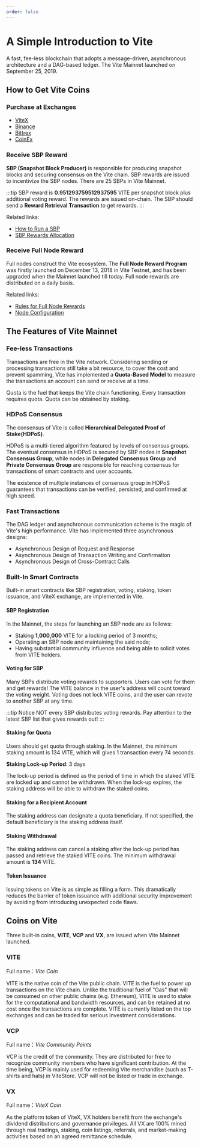 ```yaml
---
order: false
---
```


# A Simple Introduction to Vite

A fast, fee-less blockchain that adopts a message-driven, asynchronous architecture and a DAG-based ledger. The Vite Mainnet launched on September 25, 2019. 

## How to Get Vite Coins

### Purchase at Exchanges

* [ViteX][vitex]
* [Binance][binance]
* [Bittrex][bittrex]
* [CoinEx][coinex]

### Receive SBP Reward

**SBP (Snapshot Block Producer)** is responsible for producing snapshot blocks and securing consensus on the Vite chain. SBP rewards are issued to incentivize the SBP nodes. There are 25 SBPs in Vite Mainnet.

:::tip
SBP reward is **0.951293759512937595** VITE per snapshot block plus additional voting reward. The rewards are issued on-chain. The SBP should send a **Reward Retrieval Transaction** to get rewards.
:::

Related links:

* [How to Run a SBP][sbp-manage]
* [SBP Rewards Allocation][sbp-reward]

### Receive Full Node Reward

Full nodes construct the Vite ecosystem. The **Full Node Reward Program** was firstly launched on December 13, 2018 in Vite Testnet, and has been upgraded when the Mainnet launched till today. Full node rewards are distributed on a daily basis.

Related links:

* [Rules for Full Node Rewards][fullnode-reward]
* [Node Configuration](./tutorial/node/install.md#full-node-reward)

## The Features of Vite Mainnet

### Fee-less Transactions

Transactions are free in the Vite network. Considering sending or processing transactions still take a bit resource, to cover the cost and prevent spamming, Vite has implemented a **Quota-Based Model** to measure the transactions an account can send or receive at a time. 

Quota is the fuel that keeps the Vite chain functioning. Every transaction requires quota. Quota can be obtained by staking.

### HDPoS Consensus

The consensus of Vite is called **Hierarchical Delegated Proof of Stake(HDPoS)**. 

HDPoS is a multi-tiered algorithm featured by levels of consensus groups. The eventual consensus in HDPoS is secured by SBP nodes in **Snapshot Consensus Group**, while nodes in **Delegated Consensus Group** and **Private Consensus Group** are responsible for reaching consensus for transactions of smart contracts and user accounts.

The existence of multiple instances of consensus group in HDPoS guarantees that transactions can be verified, persisted, and confirmed at high speed. 

### Fast Transactions

The DAG ledger and asynchronous communication scheme is the magic of Vite's high performance. Vite has implemented three asynchronous designs: 

* Asynchronous Design of Request and Response 
* Asynchronous Design of Transaction Writing and Confirmation 
* Asynchronous Design of Cross-Contract Calls

### Built-In Smart Contracts

Built-in smart contracts like SBP registration, voting, staking, token issuance, and ViteX exchange, are implemented in Vite.

#### SBP Registration

In the Mainnet, the steps for launching an SBP node are as follows:

* Staking **1,000,000** VITE for a locking period of 3 months;
* Operating an SBP node and maintaining the said node;
* Having substantial community influence and being able to solicit votes from VITE holders.

#### Voting for SBP

Many SBPs distribute voting rewards to supporters. Users can vote for them and get rewards! The VITE balance in the user's address will count toward the voting weight. Voting does not lock VITE coins, and the user can revote to another SBP at any time. 

:::tip Notice
NOT every SBP distributes voting rewards. Pay attention to the latest SBP list that gives rewards out!
:::

#### Staking for Quota

Users should get quota through staking. In the Mainnet, the minimum staking amount is 134 VITE, which will gives 1 transaction every 74 seconds. 

**Staking Lock-up Period**: 3 days

The lock-up period is defined as the period of time in which the staked VITE are locked up and cannot be withdrawn. When the lock-up expires, the staking address will be able to withdraw the staked coins.

#### Staking for a Recipient Account

The staking address can designate a quota beneficiary. If not specified, the default beneficiary is the staking address itself.

#### Staking Withdrawal

The staking address can cancel a staking after the lock-up period has passed and retrieve the staked VITE coins. The minimum withdrawal amount is **134** VITE.

#### Token Issuance

Issuing tokens on Vite is as simple as filling a form. This dramatically reduces the barrier of token issuance with additional security improvement by avoiding from introducing unexpected code flaws.

## Coins on Vite

Three built-in coins, **VITE**, **VCP** and **VX**, are issued when Vite Mainnet launched.

### VITE
Full name：*Vite Coin*

VITE is the native coin of the Vite public chain. VITE is the fuel to power up transactions on the Vite chain. Unlike the traditional fuel of "Gas" that will be consumed on other public chains (e.g. Ethereum), VITE is used to stake for the computational and bandwidth resources, and can be retained at no cost once the transactions are complete. VITE is currently listed on the top exchanges and can be traded for serious investment considerations.

### VCP

Full name：*Vite Community Points*

VCP is the credit of the community. They are distributed for free to recognize community members who have significant contribution. At the time being, VCP is mainly used for redeeming Vite merchandise (such as T-shirts and hats) in ViteStore. 
VCP will not be listed or trade in exchange.

### VX

Full name：*ViteX Coin*

As the platform token of ViteX, VX holders benefit from the exchange's dividend distributions and governance privileges. All VX are 100% mined through real tradings, staking, coin listings, referrals, and market-making activities based on an agreed remittance schedule.

[sbp-reward]: <./reference/sbp.html#SBP-rewards>
[fullnode-reward]: <./reference/fullnode.html>
[fullnode-install]: <./tutorial/node/install.html>
[sbp-manage]: <./tutorial/node/sbp.html>
[web-wallet]: <https://x.vite.net>
[app-wallet]: <https://app.vite.net>
[vitex]: <https://x.vite.net/trade?symbol=VITE_BTC-000>
[bittrex]: <https://international.bittrex.com/Market/Index?MarketName=BTC-VITE>
[coinex]: <https://www.coinex.com/exchange/VITE-USDT>
[binance]: <https://www.binance.com/en/trade/VITE_BTC>
[solidity++]: <./contract/soliditypp.html>

